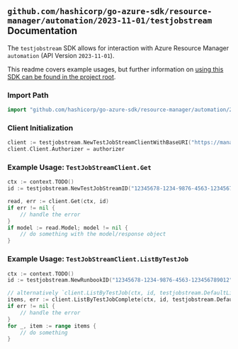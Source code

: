 
## `github.com/hashicorp/go-azure-sdk/resource-manager/automation/2023-11-01/testjobstream` Documentation

The `testjobstream` SDK allows for interaction with Azure Resource Manager `automation` (API Version `2023-11-01`).

This readme covers example usages, but further information on [using this SDK can be found in the project root](https://github.com/hashicorp/go-azure-sdk/tree/main/docs).

### Import Path

```go
import "github.com/hashicorp/go-azure-sdk/resource-manager/automation/2023-11-01/testjobstream"
```


### Client Initialization

```go
client := testjobstream.NewTestJobStreamClientWithBaseURI("https://management.azure.com")
client.Client.Authorizer = authorizer
```


### Example Usage: `TestJobStreamClient.Get`

```go
ctx := context.TODO()
id := testjobstream.NewTestJobStreamID("12345678-1234-9876-4563-123456789012", "example-resource-group", "automationAccountName", "runbookName", "jobStreamId")

read, err := client.Get(ctx, id)
if err != nil {
	// handle the error
}
if model := read.Model; model != nil {
	// do something with the model/response object
}
```


### Example Usage: `TestJobStreamClient.ListByTestJob`

```go
ctx := context.TODO()
id := testjobstream.NewRunbookID("12345678-1234-9876-4563-123456789012", "example-resource-group", "automationAccountName", "runbookName")

// alternatively `client.ListByTestJob(ctx, id, testjobstream.DefaultListByTestJobOperationOptions())` can be used to do batched pagination
items, err := client.ListByTestJobComplete(ctx, id, testjobstream.DefaultListByTestJobOperationOptions())
if err != nil {
	// handle the error
}
for _, item := range items {
	// do something
}
```
